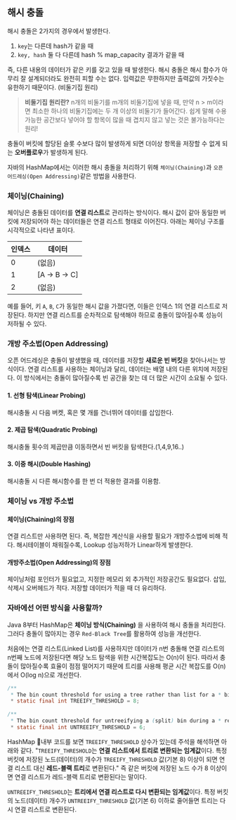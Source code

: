 ## 해시 충돌
해시 충돌은 2가지의 경우에서 발생한다.
1. `key`는 다른데 hash가 같을 때
2. `key, hash` 둘 다 다른데 hash % map_capacity 결과가 같을 때

즉, 다른 내용의 데이터가 같은 키를 갖고 있을 때 발생한다.
해시 충돌은 해시 함수가 아무리 잘 설계되더라도 완전히 피할 수는 없다. 입력값은 무한하지만 출력값의 가짓수는 유한하기 때문이다. (비둘기집 원리)

> **비둘기집 원리란?**
> n개의 비둘기를 m개의 비둘기집에 넣을 때, 만약 n > m이라면 최소한 하나의 비둘기집에는 두 개 이상의 비둘기가 들어간다.
> 쉽게 말해 수용 가능한 공간보다 넣어야 할 항목이 많을 때 겹치지 않고 넣는 것은 불가능하다는 원리!

충돌이 버킷에 할당된 슬롯 수보다 많이 발생하게 되면 더이상 항목을 저장할 수 없게 되는 **오버플로우**가 발생하게 된다.

자바의 HashMap에서는 이러한 해시 충돌을 처리하기 위해 `체이닝(Chaining)`과 `오픈 어드레싱(Open Addressing)`같은 방법을 사용한다.


### 체이닝(Chaining)
체이닝은 충돌된 데이터를 **연결 리스트**로 관리하는 방식이다. 해시 값이 같아 동일한 버킷에 저장되어야 하는 데이터들은 연결 리스트 형태로 이어진다. 아래는 체이닝 구조를 시각적으로 나타낸 표이다.

|인덱스|데이터|
|---|---|
|0|(없음)|
|1|[A -> B -> C]|
|2|(없음)|
예를 들어, 키 `A`, `B`, `C`가 동일한 해시 값을 가졌다면, 이들은 인덱스 1의 연결 리스트로 저장된다. 하지만 연결 리스트를 순차적으로 탐색해야 하므로 충돌이 많아질수록 성능이 저하될 수 있다.


### 개방 주소법(Open Addressing)
오픈 어드레싱은 충돌이 발생했을 때, 데이터를 저장할 **새로운 빈 버킷**을 찾아나서는 방식이다. 연결 리스트를 사용하는 체이닝과 달리, 데이터는 배열 내의 다른 위치에 저장된다. 이 방식에서는 충돌이 많아질수록 빈 공간을 찾는 데 더 많은 시간이 소요될 수 있다.

#### 1. 선형 탐색(Linear Probing)
해시충돌 시 다음 버켓, 혹은 몇 개를 건너뛰어 데이터를 삽입한다.

#### 2. 제곱 탐색(Quadratic Probing)
해시충돌 횟수의 제곱만큼 이동하면서 빈 버킷을 탐색한다.(1,4,9,16..)

#### 3. 이중 해시(Double Hashing)
해시충돌 시 다른 해시함수를 한 번 더 적용한 결과를 이용함.


### 체이닝 vs 개방 주소법
#### 체이닝(Chaining)의 장점
연결 리스트만 사용하면 된다. 즉, 복잡한 계산식을 사용할 필요가 개방주소법에 비해 적다.
해시테이블이 채워질수록, Lookup 성능저하가 Linear하게 발생한다.

#### 개방주소법(Open Addressing)의 장점
체이닝처럼 포인터가 필요없고, 지정한 메모리 외 추가적인 저장공간도 필요없다.
삽입,삭제시 오버헤드가 적다.
저장할 데이터가 적을 때 더 유리하다.


### 자바에선 어떤 방식을 사용할까?
Java 8부터 HashMap은 **체이닝 방식(Chaining)** 을 사용하여 해시 충돌을 처리한다.
그러다 충돌이 많아지는 경우 `Red-Black Tree`를 활용하여 성능을 개선한다.

처음에는 연결 리스트(Linked List)를 사용하지만 데이터가 n번 충돌해 연결 리스트의 n번째 노드에 저장된다면 해당 노드 탐색을 위한 시간복잡도는 O(n)이 된다.
따라서 충돌이 많아질수록 효율이 점점 떨어지기 때문에 트리를 사용해 평균 시간 복잡도를 O(n)에서 O(log n)으로 개선한다.

```java
/**  
 * The bin count threshold for using a tree rather than list for a * bin.  Bins are converted to trees when adding an element to a * bin with at least this many nodes. The value must be greater * than 2 and should be at least 8 to mesh with assumptions in * tree removal about conversion back to plain bins upon * shrinkage. */
 * static final int TREEIFY_THRESHOLD = 8;  
  
/**  
 * The bin count threshold for untreeifying a (split) bin during a * resize operation. Should be less than TREEIFY_THRESHOLD, and at * most 6 to mesh with shrinkage detection under removal. */
 * static final int UNTREEIFY_THRESHOLD = 6;
```
HashMap 내부 코드를 보면  `TREEIFY_THRESHOLD` 상수가 있는데 주석을 해석하면 아래와 같다.
"`TREEIFY_THRESHOLD`는 **연결 리스트에서 트리로 변환되는 임계값**이다. 특정 버킷에 저장된 노드(데이터)의 개수가 `TREEIFY_THRESHOLD` 값(기본 8) 이상이 되면 연결 리스트 대신 **레드-블랙 트리**로 변환된다."
즉 같은 버킷에 저장된 노드 수가 8 이상이면 연결 리스트가 레드-블랙 트리로 변환된다는 말이다.

`UNTREEIFY_THRESHOLD`는 **트리에서 연결 리스트로 다시 변환되는 임계값**이다.
특정 버킷의 노드(데이터) 개수가 `UNTREEIFY_THRESHOLD` 값(기본 6) 이하로 줄어들면 트리는 다시 연결 리스트로 변환된다.
